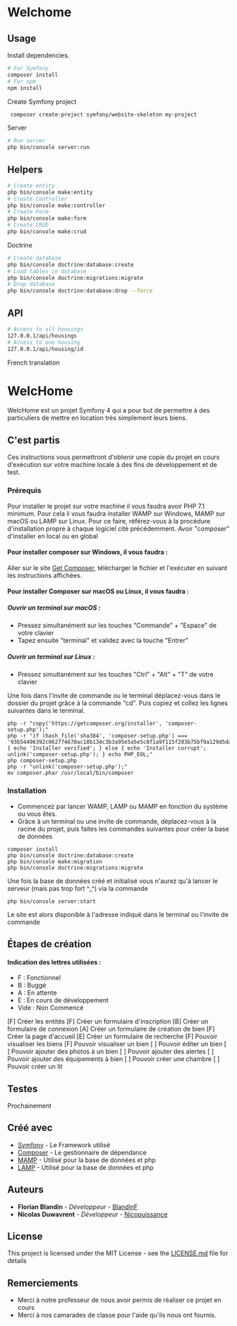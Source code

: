 # Welchome

## Usage

Install dependencies.
``` bash   
# For Symfony
composer install
# For npm
npm install
```

Create Symfony project
``` bash
 composer create-project symfony/website-skeleton my-project
```



Server
``` bash
# Run server
php bin/console server:run
```

## Helpers

``` bash
# Create entity
php bin/console make:entity
# Create Controller
php bin/console make:controller
# Create Form
php bin/console make:form
# Create CRUD
php bin/console make:crud
```

Doctrine
``` bash
# Create database
php bin/console doctrine:database:create
# Load tables in database
php bin/console doctrine:migrations:migrate
# Drop database
php bin/console doctrine:database:drop --force
```

## API

``` bash
# Access to all housings
127.0.0.1/api/housings
# Access to one housing
127.0.0.1/api/housing/id
```
French translation

# WelcHome

WelcHome est un projet Symfony 4 qui a pour but de permettre à des particuliers de mettre en location très simplement leurs biens.

## C'est partis

Ces instructions vous permettront d'obtenir une copie du projet en cours d'exécution sur votre machine locale à des fins de développement et de test.

### Prérequis

Pour installer le projet sur votre machine il vous faudra avoir PHP 7.1 minimum.
Pour cela il vous faudra installer WAMP sur Windows, MAMP sur macOS ou LAMP sur Linux. Pour ce faire, référez-vous à la procédure d'installation propre à chaque logiciel cité précédemment. 
Avoir "composer" d'installer en local ou en global

#### Pour installer composer sur Windows, il vous faudra :

Aller sur le site <a href="https://getcomposer.org/Composer-Setup.exe"> Get Composer</a>, télécharger le fichier et l'exécuter en suivant les instructions affichées.

#### Pour installer Composer sur macOS ou Linux, il vous faudra : 

##### Ouvrir un terminal sur macOS :
- Pressez simultanément sur les touches "Commande" + "Espace" de votre clavier
- Tapez ensuite "terminal" et validez avec la touche "Entrer"

##### Ouvrir un terminal sur Linux :
- Pressez simultanément sur les touches "Ctrl" + "Alt" + "T" de votre clavier

Une fois dans l'invite de commande ou le terminal déplacez-vous dans le dossier du projet grâce à la commande "cd".
Puis copiez et collez les lignes suivantes dans le terminal.

```
php -r "copy('https://getcomposer.org/installer', 'composer-setup.php');"
php -r "if (hash_file('sha384', 'composer-setup.php') === '93b54496392c062774670ac18b134c3b3a95e5a5e5c8f1a9f115f203b75bf9a129d5daa8ba6a13e2cc8a1da0806388a8') { echo 'Installer verified'; } else { echo 'Installer corrupt'; unlink('composer-setup.php'); } echo PHP_EOL;"
php composer-setup.php
php -r "unlink('composer-setup.php');"
mv composer.phar /usr/local/bin/composer
```

### Installation

- Commencez par lancer WAMP, LAMP ou MAMP en fonction du système ou vous êtes.
- Grâce à un terminal ou une invite de commande, déplacez-vous à la racine du projet, puis faites les commandes suivantes pour créer la base de données

```
composer install
php bin/console doctrine:database:create
php bin/console make:migration
php bin/console doctrine:migrations:migrate
```

Une fois la base de données créé et initialisé vous n'aurez qu'à lancer le serveur (mais pas trop fort ^_^) via la commande

```
php bin/console server:start
```

Le site est alors disponible à l'adresse indiqué dans le terminal ou l'invite de commande

## Étapes de création 

#### Indication des lettres utilisées :
- F : Fonctionnel
- B : Buggé
- A : En attente
- E : En cours de développement
- Vide : Non Commencé

[F] Créer les entités
[F] Créer un formulaire d'inscription
[B] Créer un formulaire de connexion
[A] Créer un formulaire de création de bien
[F] Créer la page d'accueil
[E] Créer un formulaire de recherche
[F] Pouvoir visualiser les biens
[F] Pouvoir visualiser un bien
[  ] Pouvoir éditer un bien
[  ] Pouvoir ajouter des photos à un bien
[  ] Pouvoir ajouter des alertes
[  ] Pouvoir ajouter des équipements à bien
[  ] Pouvoir créer une chambre
[  ] Pouvoir créer un lit

## Testes

Prochainement


## Créé avec 

* [Symfony](https://symfony.com/doc/current/index.html) - Le Framework utilisé
* [Composer](https://getcomposer.org) - Le gestionnaire de dépendance
* [MAMP](https://www.mamp.info/en/) - Utilisé pour la base de données et php
* [LAMP](https://doc.ubuntu-fr.org/lamp) - Utilisé pour la base de données et php


## Auteurs

* **Florian Blandin** - *Développeur* - [BlandinF](https://github.com/blandinf)
* **Nicolas Duwavrent** - *Développeur* - [Nicopuissance](https://github.com/Nicopuissance)

## License

This project is licensed under the MIT License - see the [LICENSE.md](LICENSE.md) file for details

## Remerciements

* Merci à notre professeur de nous avoir permis de réaliser ce projet en cours
* Merci à nos camarades de classe pour l'aide qu'ils nous ont fournis.
 
